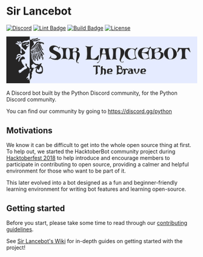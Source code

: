 # Sir Lancebot

[![Discord][5]][6]
[![Lint Badge][1]][2]
[![Build Badge][3]][4]
[![License](https://img.shields.io/badge/license-MIT-green)](LICENSE)

![Header](sir-lancebot-logo.png)

A Discord bot built by the Python Discord community, for the Python Discord community.

You can find our community by going to https://discord.gg/python

## Motivations

We know it can be difficult to get into the whole open source thing at first. To help out, we started the HacktoberBot community project during [Hacktoberfest 2018](https://hacktoberfest.digitalocean.com) to help introduce and encourage members to participate in contributing to open source, providing a calmer and helpful environment for those who want to be part of it.

This later evolved into a bot designed as a fun and beginner-friendly learning environment for writing bot features and learning open-source.

## Getting started
Before you start, please take some time to read through our [contributing guidelines](https://pythondiscord.com/pages/guides/pydis-guides/contributing/contributing-guidelines/).

See [Sir Lancebot's Wiki](https://pythondiscord.com/pages/contributing/sir-lancebot/) for in-depth guides on getting started with the project!

[1]:https://github.com/python-discord/sir-lancebot/workflows/Lint/badge.svg?branch=main
[2]:https://github.com/python-discord/sir-lancebot/actions?query=workflow%3ALint+branch%3Amain
[3]:https://github.com/python-discord/sir-lancebot/workflows/Build/badge.svg?branch=main
[4]:https://github.com/python-discord/sir-lancebot/actions?query=workflow%3ABuild+branch%3Amain
[5]: https://raw.githubusercontent.com/python-discord/branding/main/logos/badge/badge_github.svg
[6]: https://discord.gg/python

